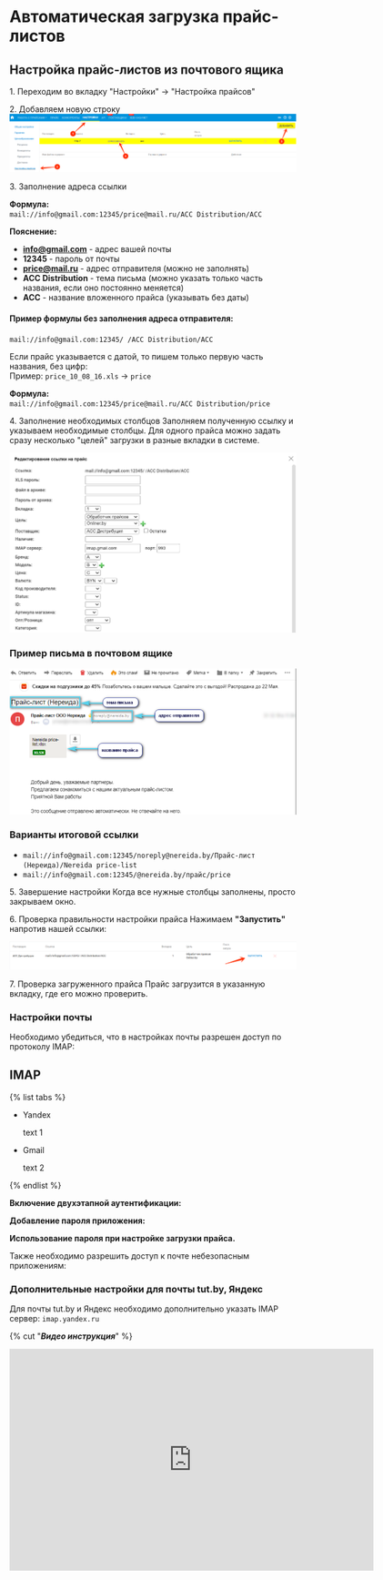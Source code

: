 # Автоматическая загрузка прайс-листов

## Настройка прайс-листов из почтового ящика

1\. Переходим во вкладку "Настройки" -> "Настройка прайсов"

2\. Добавляем новую строку
![Добавление новой строки](../../../_assets/price-handler/auto/Screenshot_2024_09_29-9.png)

3\. Заполнение адреса ссылки

**Формула:**  
`mail://info@gmail.com:12345/price@mail.ru/ACC Distribution/АСС`

**Пояснение:**

- **info@gmail.com** - адрес вашей почты
- **12345** - пароль от почты
- **price@mail.ru** - адрес отправителя (можно не заполнять)
- **ACC Distribution** - тема письма (можно указать только часть названия, если оно постоянно меняется)
- **АСС** - название вложенного прайса (указывать без даты)

#### Пример формулы без заполнения адреса отправителя:
`mail://info@gmail.com:12345/ /ACC Distribution/АСС`

Если прайс указывается с датой, то пишем только первую часть названия, без цифр:  
Пример: `price_10_08_16.xls` -> `price`

**Формула:**  
`mail://info@gmail.com:12345/price@mail.ru/ACC Distribution/price`

4\. Заполнение необходимых столбцов
Заполняем полученную ссылку и указываем необходимые столбцы. Для одного прайса можно задать сразу несколько "целей" загрузки в разные вкладки в системе.

![Пример заполнения столбцов](../../../_assets/price-handler/auto/Screenshot_2024_09_29-2.png)

### Пример письма в почтовом ящике
![Пример письма](../../../_assets/price-handler/auto/Screenshot_2024_09_29-3.png)

### Варианты итоговой ссылки

- `mail://info@gmail.com:12345/noreply@nereida.by/Прайс-лист (Нереида)/Nereida price-list`
- `mail://info@gmail.com:12345/@nereida.by/прайс/price`

5\. Завершение настройки
Когда все нужные столбцы заполнены, просто закрываем окно.

6\. Проверка правильности настройки прайса
Нажимаем **"Запустить"** напротив нашей ссылки:

![Кнопка запуска](../../../_assets/price-handler/auto/Screenshot_2024_09_29-4.png)

7\. Проверка загруженного прайса
Прайс загрузится в указанную вкладку, где его можно проверить.

### Настройки почты
Необходимо убедиться, что в настройках почты разрешен доступ по протоколу IMAP:

## IMAP

{% list tabs %}

- Yandex

  text 1

- Gmail

  text 2

{% endlist %}


<!-- ![Настройки IMAP](export/services/2022-01-12_14-17-53.png) -->

**Включение двухэтапной аутентификации:**

<!-- ![Двухэтапная аутентификация](export/services/двух_этапная_аутентификация.png) -->

**Добавление пароля приложения:**

<!-- ![Пароль приложения 1](export/services/2022-06-08_11-51-15.png) ![Пароль приложения 2](export/services/2022-06-08_11-51-31.png) -->

**Использование пароля при настройке загрузки прайса.**

Также необходимо разрешить доступ к почте небезопасным приложениям:

<!-- ![Настройка доступа](export/services/2022-01-12_14-03-10.png) -->

### Дополнительные настройки для почты tut.by, Яндекс
Для почты tut.by и Яндекс необходимо дополнительно указать IMAP сервер: `imap.yandex.ru`

<!-- ![Пример настройки IMAP](export/services/imap.jpg) -->

{% cut "***Видео инструкция***" %}

<p><div class="embed-responsive embed-responsive-16by9"><iframe class="embed-responsive-item" id="youtubeplayer" type="text/html" width="640" height="390"
  src="https://www.loom.com/embed/9d448e5cec0c4f01916bb90f0f49f9dc"
  frameborder="0"/></div></p>

{% endcut %}


## Настройка прайсов из Dropbox

### 1. Переходим во вкладку "Настройки" -> "Настройка прайсов"

### 2. Добавляем новую строку и прописываем нужную ссылку/отмечаем столбцы
<!-- ![Пример заполнения столбцов](export/services/price_settings2.png) -->

### Форматирование ссылки для Dropbox
- Переходим на прайс по ссылке Dropbox (например, прайс Gardena)

**Пример ссылки:**

`https://www.dropbox.com/sh/thtu4k8k0gbyulh/AAC8AVfBHEdlB3yL8TrJiUmMa/Gardena.xls?dl=0`

**Преобразуем в:**

`https://www.dropbox.com/sh/thtu4k8k0gbyulh/AAC8AVfBHEdlB3yL8TrJiUmMa/Gardena.xls?dl=1&pv=1`

**Замена:**  
`dl=0` на `dl=1&pv=1` (в конце ссылки)

### 3. Применение полученной ссылки
Готово, полученную ссылку можно использовать.

---

## Настройка прайсов из Google Docs

### Пример ссылки
https://docs.google.com/spreadsheets/d/1MV6qMbxkV5Gw-S7nV13HrOSvJq41xkMgSCITXQshnKQ/pub?output=html

### Формула для скачивания в формате Excel
Необходимо заменить последнюю часть после `/` на `/export?exportFormat=xlsx`.

**Пример:**

`https://docs.google.com/spreadsheets/d/1MV6qMbxkV5Gw-S7nV13HrOSvJq41xkMgSCITXQshnKQ/pub?output=html`

**Преобразуем в:**

`https://docs.google.com/spreadsheets/d/1MV6qMbxkV5Gw-S7nV13HrOSvJq41xkMgSCITXQshnKQ/export?exportFormat=xlsx`

### Формула для загрузки вкладки в формате CSV
Заменяем `/edit#gid=1615075392` на `/export?exportFormat=csv&gid=1053932382`:

**Пример:**

`https://docs.google.com/spreadsheets/d/1knVFWPz3a6_aH7nvtsaeSka2nH0yAriGvZAEsJ6o-gE/edit#gid=1615075392`

**Преобразуем в:**

`https://docs.google.com/spreadsheets/d/1knVFWPz3a6_aH7nvtsaeSka2nH0yAriGvZAEsJ6o-gE/export?exportFormat=csv&gid=1053932382`

**Примечание:**  
Вкладка всегда указывается под номером 1.

*Прайс по ссылке Google Docs можно настроить только если он **"опубликован"**:*

<!-- ![Пример опубликованного документа](export/services/public.png) -->

### Автоматическая загрузка по расписанию
Автоматическую загрузку прайс-листов можно настроить по расписанию, в удобное для вас время.

---

## Настройка прайсов с FTP

### 1. Переходим во вкладку "Настройки" -> "Настройка прайсов"

### 2. Добавляем новую строку
<!-- ![Добавление новой строки](export/services/add_link.png) -->

### 3. Заполнение адреса ссылки
**Формула:**  
`ftp://zoomos:12345@ftp.site.by/Zoomos.csv`

**Пояснение:**

- **ftp.site.by** - адрес FTP
- **12345** - пароль
- **zoomos** - логин
- **Zoomos.csv** - название файла
